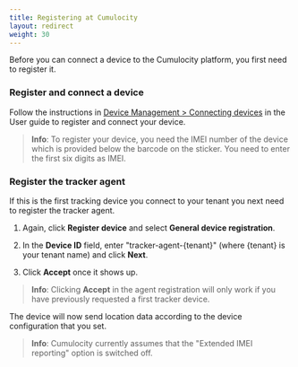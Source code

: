 ```yaml
---
title: Registering at Cumulocity
layout: redirect
weight: 30
---
```


Before you can connect a device to the Cumulocity platform, you first need to register it.

### Register and connect a device

Follow the instructions in [Device Management > Connecting devices](/guides/users-guide/device-management#connecting-devices) in the User guide to register and connect your device.

>**Info**: To register your device, you need the IMEI number of the device which is provided below the barcode on the sticker. You need to enter the first six digits as IMEI. 

### Register the tracker agent

If this is the first tracking device you connect to your tenant you next need to register the tracker agent. 

1. Again, click **Register device** and select **General device registration**.

2. In the **Device ID** field, enter "tracker-agent-{tenant}" (where {tenant} is your tenant name) and click **Next**. 

3. Click **Accept** once it shows up.

>**Info**: Clicking **Accept** in the agent registration will only work if you have previously requested a first tracker device.

The device will now send location data according to the device configuration that you set.

>**Info**: Cumulocity currently assumes that the "Extended IMEI reporting" option is switched off.
